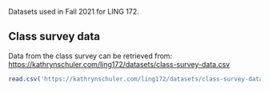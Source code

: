 Datasets used in Fall 2021 for LING 172. 

## Class survey data

Data from the class survey can be retrieved from: https://kathrynschuler.com/ling172/datasets/class-survey-data.csv

```r
read.csv('https://kathrynschuler.com/ling172/datasets/class-survey-data.csv')
```




